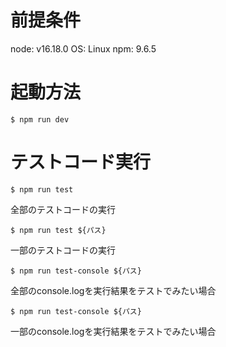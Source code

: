 # 前提条件

node: v16.18.0
OS: Linux
npm: 9.6.5

# 起動方法

```
$ npm run dev
```

# テストコード実行

```
$ npm run test 
```
全部のテストコードの実行

```
$ npm run test ${パス}
```
一部のテストコードの実行

```
$ npm run test-console ${パス}
```
全部のconsole.logを実行結果をテストでみたい場合

```
$ npm run test-console ${パス}
```
一部のconsole.logを実行結果をテストでみたい場合
